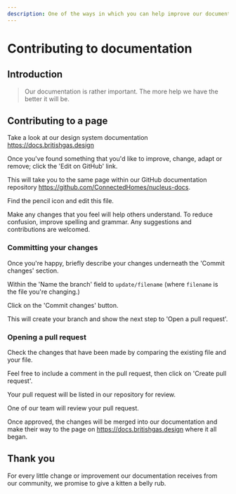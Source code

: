 ```yaml
---
description: One of the ways in which you can help improve our documentation.
---
```


# Contributing to documentation

## Introduction

> Our documentation is rather important. The more help we have the better it will be.

## Contributing to a page

Take a look at our design system documentation https://docs.britishgas.design

Once you've found something that you'd like to improve, change, adapt or remove; click the 'Edit on GitHub' link.

This will take you to the same page within our GitHub documentation repository https://github.com/ConnectedHomes/nucleus-docs.

Find the pencil icon and edit this file.

Make any changes that you feel will help others understand. To reduce confusion, improve spelling and grammar. Any suggestions and contributions are welcomed.

### Committing your changes

Once you're happy, briefly describe your changes underneath the 'Commit changes' section.

Within the 'Name the branch' field to `update/filename` (where `filename` is the file you're changing.)

Click on the 'Commit changes' button.

This will create your branch and show the next step to 'Open a pull request'.

### Opening a pull request

Check the changes that have been made by comparing the existing file and your file.

Feel free to include a comment in the pull request, then click on 'Create pull request'.

Your pull request will be listed in our repository for review.

One of our team will review your pull request.

Once approved, the changes will be merged into our documentation and make their way to the page on https://docs.britishgas.design where it all began.

## Thank you

For every little change or improvement our documentation receives from our community, we promise to give a kitten a belly rub.
